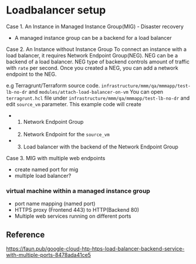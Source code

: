 # Loadbalancer setup 
Case 1. An Instance in Managed Instance Group(MIG) - Disaster recovery
- A managed instance group can be a backend for a load balancer

Case 2. An Instance without Instance Group 
To connect an instance with a load balancer, it requires Network Endpoint Group(NEG).
NEG can be a backend of a load balancer. NEG type of backend controls amount of traffic with `rate` per second.
Once you created a NEG, you can add a network endpoint to the NEG.

e.g Terragrunt/Terraform source code. `infrastructure/mmm/qa/mmmapp/test-lb-no-dr` and `modules/attach-load-balancer-on-vm`
You can open `terragrunt.hcl` file under `infrastructure/mmm/qa/mmmapp/test-lb-no-dr` and edit `source_vm` parameter.
This example code will create
 - 1. Network Endpoint Group
 - 2. Network Endpoint for the `source_vm`
 - 3. Load balancer with the backend of the Network Endpoint Group

Case 3. MIG with multiple web endpoints
- create named port for mig
- multiple load balancer?

### virtual machine within a managed instance group
- port name mapping (named port)
- HTTPS proxy (Frontend 443) to HTTP(Backend 80)
- Multiple web services running on different ports

## Reference
https://faun.pub/google-cloud-htp-htps-load-balancer-backend-service-with-multiple-ports-8478ada41ce5